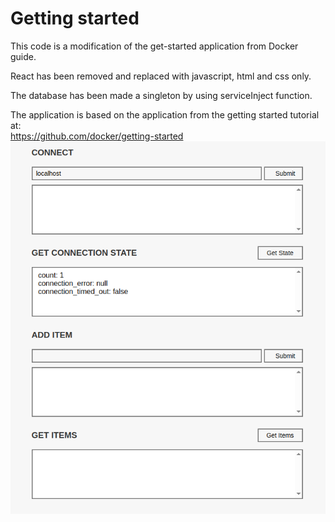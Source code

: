 # Getting started

This code is a modification of the get-started application from Docker guide.

React has been removed and replaced with javascript, html and css only.

The database has been made a singleton by using serviceInject function.

The application is based on the application from the getting started tutorial at:
<br>
https://github.com/docker/getting-started
<br>
![Alt text](https://github.com/mmackenzie-uk/ecs-nodejs-test-app/blob/main/display.png)
